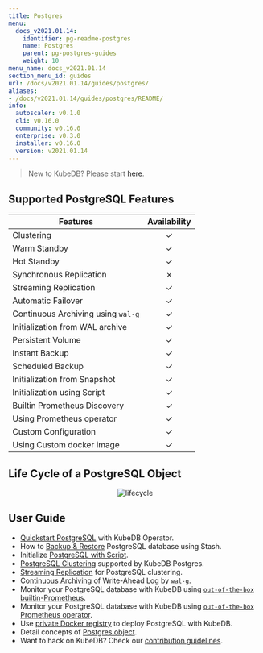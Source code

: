 ```yaml
---
title: Postgres
menu:
  docs_v2021.01.14:
    identifier: pg-readme-postgres
    name: Postgres
    parent: pg-postgres-guides
    weight: 10
menu_name: docs_v2021.01.14
section_menu_id: guides
url: /docs/v2021.01.14/guides/postgres/
aliases:
- /docs/v2021.01.14/guides/postgres/README/
info:
  autoscaler: v0.1.0
  cli: v0.16.0
  community: v0.16.0
  enterprise: v0.3.0
  installer: v0.16.0
  version: v2021.01.14
---
```


> New to KubeDB? Please start [here](/docs/v2021.01.14/README).

## Supported PostgreSQL Features

| Features                           | Availability |
| ---------------------------------- | :----------: |
| Clustering                         |   &#10003;   |
| Warm Standby                       |   &#10003;   |
| Hot Standby                        |   &#10003;   |
| Synchronous Replication            |   &#10007;   |
| Streaming Replication              |   &#10003;   |
| Automatic Failover                 |   &#10003;   |
| Continuous Archiving using `wal-g` |   &#10003;   |
| Initialization from WAL archive    |   &#10003;   |
| Persistent Volume                  |   &#10003;   |
| Instant Backup                     |   &#10003;   |
| Scheduled Backup                   |   &#10003;   |
| Initialization from Snapshot       |   &#10003;   |
| Initialization using Script        |   &#10003;   |
| Builtin Prometheus Discovery       |   &#10003;   |
| Using Prometheus operator          |   &#10003;   |
| Custom Configuration               |   &#10003;   |
| Using Custom docker image          |   &#10003;   |

## Life Cycle of a PostgreSQL Object

<p align="center">
  <img alt="lifecycle"  src="/docs/v2021.01.14/images/postgres/lifecycle.png">
</p>

## User Guide

- [Quickstart PostgreSQL](/docs/v2021.01.14/guides/postgres/quickstart/quickstart) with KubeDB Operator.
- How to [Backup & Restore](/docs/v2021.01.14/guides/postgres/backup/stash) PostgreSQL database using Stash.
- Initialize [PostgreSQL with Script](/docs/v2021.01.14/guides/postgres/initialization/script_source).
- [PostgreSQL Clustering](/docs/v2021.01.14/guides/postgres/clustering/ha_cluster) supported by KubeDB Postgres.
- [Streaming Replication](/docs/v2021.01.14/guides/postgres/clustering/streaming_replication) for PostgreSQL clustering.
- [Continuous Archiving](/docs/v2021.01.14/guides/postgres/backup/wal/continuous_archiving) of Write-Ahead Log by `wal-g`.
- Monitor your PostgreSQL database with KubeDB using [`out-of-the-box` builtin-Prometheus](/docs/v2021.01.14/guides/postgres/monitoring/using-builtin-prometheus).
- Monitor your PostgreSQL database with KubeDB using [`out-of-the-box` Prometheus operator](/docs/v2021.01.14/guides/postgres/monitoring/using-prometheus-operator).
- Use [private Docker registry](/docs/v2021.01.14/guides/postgres/private-registry/using-private-registry) to deploy PostgreSQL with KubeDB.
- Detail concepts of [Postgres object](/docs/v2021.01.14/guides/postgres/concepts/postgres).
- Want to hack on KubeDB? Check our [contribution guidelines](/docs/v2021.01.14/CONTRIBUTING).
